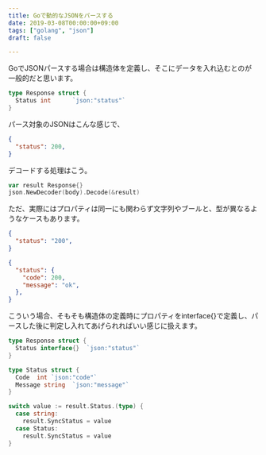 ```yaml
---
title: Goで動的なJSONをパースする
date: 2019-03-08T00:00:00+09:00
tags: ["golang", "json"]
draft: false

---
```


GoでJSONパースする場合は構造体を定義し、そこにデータを入れ込むとのが一般的だと思います。

```go
type Response struct {
  Status int      `json:"status"`
}
```

パース対象のJSONはこんな感じで、

```json
{
  "status": 200,
}
```

デコードする処理はこう。
```go
var result Response{}
json.NewDecoder(body).Decode(&result)
```

ただ、実際にはプロパティは同一にも関わらず文字列やブールと、型が異なるようなケースもあります。

```json
{
  "status": "200",
}
```

```json
{
  "status": {
    "code": 200,
    "message": "ok",
  },
}
```

こういう場合、そもそも構造体の定義時にプロパティをinterface{}で定義し、パースした後に判定し入れてあげられればいい感じに扱えます。

```go
type Response struct {
  Status interface{}  `json:"status"`
}

type Status struct {
  Code  int `json:"code"`
  Message string  `json:"message"`
}

switch value := result.Status.(type) {
  case string:
    result.SyncStatus = value
  case Status:
    result.SyncStatus = value
}
```
